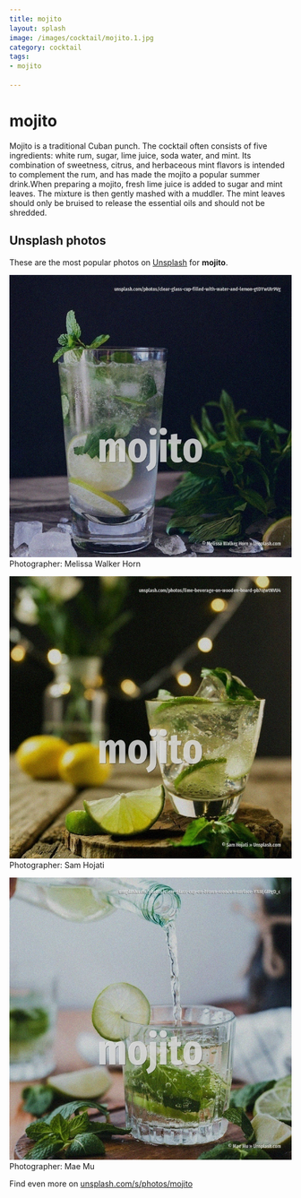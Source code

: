 ```yaml
---
title: mojito
layout: splash
image: /images/cocktail/mojito.1.jpg
category: cocktail
tags:
- mojito

---
```

# mojito

Mojito  is a traditional Cuban punch. The cocktail often consists of five ingredients: white rum, sugar, lime juice, soda water, and mint. Its combination of sweetness, citrus, and herbaceous mint flavors is intended to complement the  rum, and has made the mojito a popular summer drink.When preparing a mojito, fresh lime juice is  added to sugar  and mint leaves. The mixture is then gently mashed with a muddler. The mint leaves should only be bruised to release the essential oils and should not be shredded. 

 
## Unsplash photos
These are the most popular photos on [Unsplash](https://unsplash.com) for **mojito**.
 
![mojito](/images/cocktail/mojito.1.jpg)
Photographer:  Melissa Walker Horn
 
![mojito](/images/cocktail/mojito.2.jpg)
Photographer:  Sam Hojati
 
![mojito](/images/cocktail/mojito.3.jpg)
Photographer:  Mae Mu
 
Find even more on [unsplash.com/s/photos/mojito](https://unsplash.com/s/photos/mojito)
 
